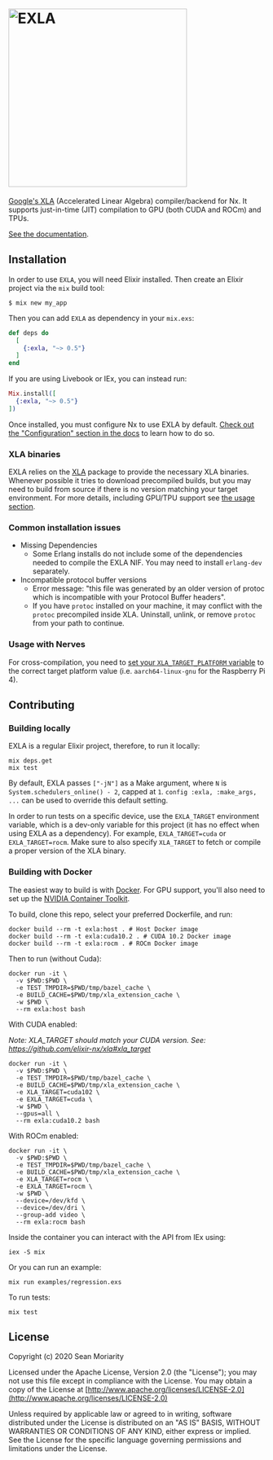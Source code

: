 <h1><img src="https://github.com/elixir-nx/nx/raw/main/exla/exla.png" alt="EXLA" width="350"></h1>

[Google's XLA](https://www.tensorflow.org/xla/) (Accelerated Linear Algebra) compiler/backend for Nx. It supports just-in-time (JIT) compilation to GPU (both CUDA and ROCm) and TPUs.

[See the documentation](https://hexdocs.pm/exla).

## Installation

In order to use `EXLA`, you will need Elixir installed. Then create an Elixir project via the `mix` build tool:

```
$ mix new my_app
```

Then you can add `EXLA` as dependency in your `mix.exs`:

```elixir
def deps do
  [
    {:exla, "~> 0.5"}
  ]
end
```

If you are using Livebook or IEx, you can instead run:

```elixir
Mix.install([
  {:exla, "~> 0.5"}
])
```

Once installed, you must configure Nx to use EXLA by default. [Check out the "Configuration" section in the docs](https://hexdocs.pm/exla/EXLA.html#module-configuration) to learn how to do so.

### XLA binaries

EXLA relies on the [XLA](https://github.com/elixir-nx/xla) package to provide the necessary XLA binaries. Whenever possible it tries to download precompiled builds, but you may need to build from source if there is no version matching your target environment. For more details, including GPU/TPU support see [the usage section](https://github.com/elixir-nx/xla#usage).

### Common installation issues

  * Missing Dependencies
    * Some Erlang installs do not include some of the dependencies needed to compile the EXLA NIF. You may need to install `erlang-dev` separately.
  * Incompatible protocol buffer versions
    * Error message: "this file was generated by an older version of protoc which is incompatible with your Protocol Buffer headers".
    * If you have `protoc` installed on your machine, it may conflict with the `protoc` precompiled inside XLA. Uninstall, unlink, or remove `protoc` from your path to continue.

### Usage with Nerves

For cross-compilation, you need to [set your `XLA_TARGET_PLATFORM` variable](https://github.com/elixir-nx/xla#xla_target_platform) to the correct target platform value (i.e. `aarch64-linux-gnu` for the Raspberry Pi 4).

## Contributing

### Building locally

EXLA is a regular Elixir project, therefore, to run it locally:

```shell
mix deps.get
mix test
```

By default, EXLA passes `["-jN"]` as a Make argument, where `N` is `System.schedulers_online() - 2`, capped at `1`. `config :exla, :make_args, ...` can be used to override this default setting.

In order to run tests on a specific device, use the `EXLA_TARGET` environment variable, which is a dev-only variable for this project (it has no effect when using EXLA as a dependency). For example, `EXLA_TARGET=cuda` or `EXLA_TARGET=rocm`. Make sure to also specify `XLA_TARGET` to fetch or compile a proper version of the XLA binary.

### Building with Docker

The easiest way to build is with [Docker](https://docs.docker.com/get-docker/). For GPU support, you'll also need to set up the [NVIDIA Container Toolkit](https://github.com/NVIDIA/nvidia-docker).

To build, clone this repo, select your preferred Dockerfile, and run:

```shell
docker build --rm -t exla:host . # Host Docker image
docker build --rm -t exla:cuda10.2 . # CUDA 10.2 Docker image
docker build --rm -t exla:rocm . # ROCm Docker image
```

Then to run (without Cuda):

```shell
docker run -it \
  -v $PWD:$PWD \
  -e TEST_TMPDIR=$PWD/tmp/bazel_cache \
  -e BUILD_CACHE=$PWD/tmp/xla_extension_cache \
  -w $PWD \
  --rm exla:host bash
```

With CUDA enabled:

*Note: XLA_TARGET should match your CUDA version. See: https://github.com/elixir-nx/xla#xla_target*

```shell
docker run -it \
  -v $PWD:$PWD \
  -e TEST_TMPDIR=$PWD/tmp/bazel_cache \
  -e BUILD_CACHE=$PWD/tmp/xla_extension_cache \
  -e XLA_TARGET=cuda102 \
  -e EXLA_TARGET=cuda \
  -w $PWD \
  --gpus=all \
  --rm exla:cuda10.2 bash
```

With ROCm enabled:

```shell
docker run -it \
  -v $PWD:$PWD \
  -e TEST_TMPDIR=$PWD/tmp/bazel_cache \
  -e BUILD_CACHE=$PWD/tmp/xla_extension_cache \
  -e XLA_TARGET=rocm \
  -e EXLA_TARGET=rocm \
  -w $PWD \
  --device=/dev/kfd \
  --device=/dev/dri \
  --group-add video \
  --rm exla:rocm bash
```

Inside the container you can interact with the API from IEx using:

```shell
iex -S mix
```

Or you can run an example:

```shell
mix run examples/regression.exs
```

To run tests:

```shell
mix test
```

## License

Copyright (c) 2020 Sean Moriarity

Licensed under the Apache License, Version 2.0 (the "License");
you may not use this file except in compliance with the License.
You may obtain a copy of the License at [http://www.apache.org/licenses/LICENSE-2.0](http://www.apache.org/licenses/LICENSE-2.0)

Unless required by applicable law or agreed to in writing, software
distributed under the License is distributed on an "AS IS" BASIS,
WITHOUT WARRANTIES OR CONDITIONS OF ANY KIND, either express or implied.
See the License for the specific language governing permissions and
limitations under the License.
